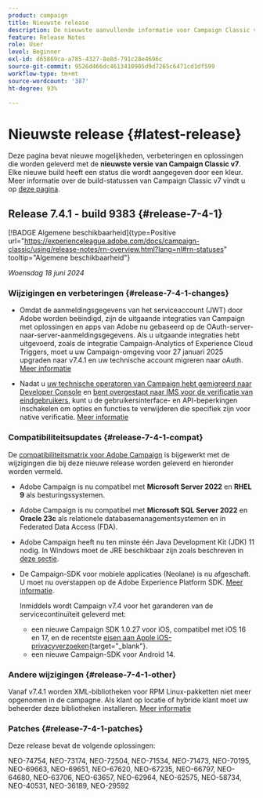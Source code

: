 ```yaml
---
product: campaign
title: Nieuwste release
description: De nieuwste aanvullende informatie voor Campaign Classic v7
feature: Release Notes
role: User
level: Beginner
exl-id: d65869ca-a785-4327-8e8d-791c28e4696c
source-git-commit: 9526d466dc4613410905d9d7265c6471cd1df599
workflow-type: tm+mt
source-wordcount: '387'
ht-degree: 93%

---
```


# Nieuwste release {#latest-release}

Deze pagina bevat nieuwe mogelijkheden, verbeteringen en oplossingen die worden geleverd met de **nieuwste versie van Campaign Classic v7**. Elke nieuwe build heeft een status die wordt aangegeven door een kleur. Meer informatie over de build-statussen van Campaign Classic v7 vindt u op [deze pagina](rn-overview.md).

## Release 7.4.1 - build 9383 {#release-7-4-1}

[!BADGE Algemene beschikbaarheid]{type=Positive url="https://experienceleague.adobe.com/docs/campaign-classic/using/release-notes/rn-overview.html?lang=nl#rn-statuses" tooltip="Algemene beschikbaarheid"}

_Woensdag 18 juni 2024_

### Wijzigingen en verbeteringen {#release-7-4-1-changes}

* Omdat de aanmeldingsgegevens van het serviceaccount (JWT) door Adobe worden beëindigd, zijn de uitgaande integraties van Campaign met oplossingen en apps van Adobe nu gebaseerd op de OAuth-server-naar-server-aanmeldingsgegevens. Als u uitgaande integraties hebt uitgevoerd, zoals de integratie Campaign-Analytics of Experience Cloud Triggers, moet u uw Campaign-omgeving voor 27 januari 2025 upgraden naar v7.4.1 en uw technische account migreren naar oAuth.  [Meer informatie](../../integrations/using/oauth-technical-account.md)

* Nadat u [uw technische operatoren van Campaign hebt gemigreerd naar Developer Console](../../technotes/using/ims-migration.md) en [bent overgestapt naar IMS voor de verificatie van eindgebruikers](../../technotes/using/migrate-users-to-ims.md), kunt u de gebruikersinterface- en API-beperkingen inschakelen om opties en functies te verwijderen die specifiek zijn voor native verificatie. [Meer informatie](../../technotes/using/impact-ims-migration.md)


### Compatibiliteitsupdates {#release-7-4-1-compat}

De [compatibiliteitsmatrix voor Adobe Campaign](compatibility-matrix.md) is bijgewerkt met de wijzigingen die bij deze nieuwe release worden geleverd en hieronder worden vermeld.

* Adobe Campaign is nu compatibel met **Microsoft Server 2022** en **RHEL 9** als besturingssystemen.

* Adobe Campaign is nu compatibel met **Microsoft SQL Server 2022** en **Oracle 23c** als relationele databasemanagementsystemen en in Federated Data Access (FDA).

* Adobe Campaign heeft nu ten minste één Java Development Kit (JDK) 11 nodig. In Windows moet de JRE beschikbaar zijn zoals beschreven in [deze sectie](../../installation/using/application-server.md#jdk).

* De Campaign-SDK voor mobiele applicaties (Neolane) is nu afgeschaft. U moet nu overstappen op de Adobe Experience Platform SDK. [Meer informatie](deprecated-features.md).

  Inmiddels wordt Campaign v7.4 voor het garanderen van de servicecontinuïteit geleverd met:

   * een nieuwe Campaign SDK 1.0.27 voor iOS, compatibel met iOS 16 en 17, en de recentste [eisen aan Apple iOS-privacyverzoeken](https://developer.apple.com/news/?id=r1henawx){target="_blank"}.
   * een nieuwe Campaign-SDK voor Android 14.

### Andere wijzigingen {#release-7-4-1-other}

Vanaf v7.4.1 worden XML-bibliotheken voor RPM Linux-pakketten niet meer opgenomen in de campagne. Als klant op locatie of hybride klant moet uw beheerder deze bibliotheken installeren. [Meer informatie](../../installation/using/installing-packages-with-linux.md)

### Patches {#release-7-4-1-patches}

Deze release bevat de volgende oplossingen:

NEO-74754, NEO-73174, NEO-72504, NEO-71534, NEO-71473, NEO-70195, NEO-69663, NEO-69651, NEO-67620, NEO-67235, NEO-66797, NEO-64680, NEO-63706, NEO-63657, NEO-62964, NEO-62575, NEO-58734, NEO-40531, NEO-36189, NEO-29592

